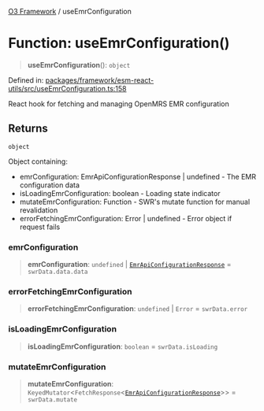 [O3 Framework](../API.md) / useEmrConfiguration

# Function: useEmrConfiguration()

> **useEmrConfiguration**(): `object`

Defined in: [packages/framework/esm-react-utils/src/useEmrConfiguration.ts:158](https://github.com/habeshabro/openmrs-esm-core/blob/main/packages/framework/esm-react-utils/src/useEmrConfiguration.ts#L158)

React hook for fetching and managing OpenMRS EMR configuration

## Returns

`object`

Object containing:
  - emrConfiguration: EmrApiConfigurationResponse | undefined - The EMR configuration data
  - isLoadingEmrConfiguration: boolean - Loading state indicator
  - mutateEmrConfiguration: Function - SWR's mutate function for manual revalidation
  - errorFetchingEmrConfiguration: Error | undefined - Error object if request fails

### emrConfiguration

> **emrConfiguration**: `undefined` \| [`EmrApiConfigurationResponse`](../interfaces/EmrApiConfigurationResponse.md) = `swrData.data.data`

### errorFetchingEmrConfiguration

> **errorFetchingEmrConfiguration**: `undefined` \| `Error` = `swrData.error`

### isLoadingEmrConfiguration

> **isLoadingEmrConfiguration**: `boolean` = `swrData.isLoading`

### mutateEmrConfiguration

> **mutateEmrConfiguration**: `KeyedMutator`\<`FetchResponse`\<[`EmrApiConfigurationResponse`](../interfaces/EmrApiConfigurationResponse.md)\>\> = `swrData.mutate`
